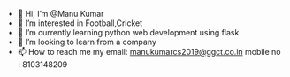 - 👋 Hi, I’m @Manu Kumar
- 👀 I’m interested in Football,Cricket
- 🌱 I’m currently learning python  web development using flask
- 💞️ I’m looking to learn from a company 
- 📫 How to reach me my email: manukumarcs2019@ggct.co.in
mobile no : 8103148209

